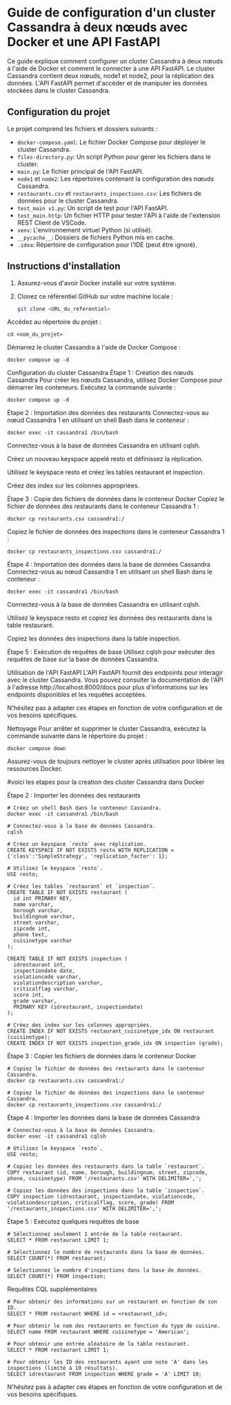 # Guide de configuration d'un cluster Cassandra à deux nœuds avec Docker et une API FastAPI

Ce guide explique comment configurer un cluster Cassandra à deux nœuds à l'aide de Docker et comment le connecter à une API FastAPI. Le cluster Cassandra contient deux nœuds, node1 et node2, pour la réplication des données. L'API FastAPI permet d'accéder et de manipuler les données stockées dans le cluster Cassandra.

## Configuration du projet

Le projet comprend les fichiers et dossiers suivants :

- `docker-compose.yaml`: Le fichier Docker Compose pour déployer le cluster Cassandra.
- `files-directory.py`: Un script Python pour gérer les fichiers dans le cluster.
- `main.py`: Le fichier principal de l'API FastAPI.
- `node1` et `node2`: Les répertoires contenant la configuration des nœuds Cassandra.
- `restaurants.csv` et `restaurants_inspections.csv`: Les fichiers de données pour le cluster Cassandra.
- `test_main v1.py`: Un script de test pour l'API FastAPI.
- `test_main.http`: Un fichier HTTP pour tester l'API à l'aide de l'extension REST Client de VSCode.
- `venv`: L'environnement virtuel Python (si utilisé).
- `__pycache__`: Dossiers de fichiers Python mis en cache.
- `.idea`: Répertoire de configuration pour l'IDE (peut être ignoré).

## Instructions d'installation

1. Assurez-vous d'avoir Docker installé sur votre système.

2. Clonez ce référentiel GitHub sur votre machine locale :

   ```bash
   git clone <URL_du_referentiel>
Accédez au répertoire du projet :

```
cd <nom_du_projet>
```
Démarrez le cluster Cassandra à l'aide de Docker Compose :
```
docker compose up -d
```
Configuration du cluster Cassandra
Étape 1 : Création des nœuds Cassandra
Pour créer les nœuds Cassandra, utilisez Docker Compose pour démarrer les conteneurs. Exécutez la commande suivante :


```
docker compose up -d
```
Étape 2 : Importation des données des restaurants
Connectez-vous au nœud Cassandra 1 en utilisant un shell Bash dans le conteneur :

```
docker exec -it cassandra1 /bin/bash
```
Connectez-vous à la base de données Cassandra en utilisant cqlsh.

Créez un nouveau keyspace appelé resto et définissez la réplication.

Utilisez le keyspace resto et créez les tables restaurant et inspection.

Créez des index sur les colonnes appropriées.

Étape 3 : Copie des fichiers de données dans le conteneur Docker
Copiez le fichier de données des restaurants dans le conteneur Cassandra 1 :


```
docker cp restaurants.csv cassandra1:/
```
Copiez le fichier de données des inspections dans le conteneur Cassandra 1 :

```
docker cp restaurants_inspections.csv cassandra1:/
```

Étape 4 : Importation des données dans la base de données Cassandra
Connectez-vous au nœud Cassandra 1 en utilisant un shell Bash dans le conteneur :

```
docker exec -it cassandra1 /bin/bash
```

Connectez-vous à la base de données Cassandra en utilisant cqlsh.

Utilisez le keyspace resto et copiez les données des restaurants dans la table restaurant.

Copiez les données des inspections dans la table inspection.

Étape 5 : Exécution de requêtes de base
Utilisez cqlsh pour exécuter des requêtes de base sur la base de données Cassandra.

Utilisation de l'API FastAPI
L'API FastAPI fournit des endpoints pour interagir avec le cluster Cassandra. Vous pouvez consulter la documentation de l'API à l'adresse http://localhost:8000/docs pour plus d'informations sur les endpoints disponibles et les requêtes acceptées.

N'hésitez pas à adapter ces étapes en fonction de votre configuration et de vos besoins spécifiques.

Nettoyage
Pour arrêter et supprimer le cluster Cassandra, exécutez la commande suivante dans le répertoire du projet :

```
docker compose down
```
Assurez-vous de toujours nettoyer le cluster après utilisation pour libérer les ressources Docker.

#voici les etapes pour la creation des cluster Cassandra dans Docker

Étape 2 : Importer les données des restaurants
```
# Créez un shell Bash dans le conteneur Cassandra.
docker exec -it cassandra1 /bin/bash

# Connectez-vous à la base de données Cassandra.
cqlsh

# Créez un keyspace `resto` avec réplication.
CREATE KEYSPACE IF NOT EXISTS resto WITH REPLICATION = {'class':'SimpleStrategy', 'replication_factor': 1};

# Utilisez le keyspace `resto`.
USE resto;

# Créez les tables `restaurant` et `inspection`.
CREATE TABLE IF NOT EXISTS restaurant (
  id int PRIMARY KEY,
  name varchar,
  borough varchar,
  buildingnum varchar,
  street varchar,
  zipcode int,
  phone text,
  cuisinetype varchar
);

CREATE TABLE IF NOT EXISTS inspection (
  idrestaurant int,
  inspectiondate date,
  violationcode varchar,
  violationdescription varchar,
  criticalflag varchar,
  score int,
  grade varchar,
  PRIMARY KEY (idrestaurant, inspectiondate)
);

# Créez des index sur les colonnes appropriées.
CREATE INDEX IF NOT EXISTS restaurant_cuisinetype_idx ON restaurant (cuisinetype);
CREATE INDEX IF NOT EXISTS inspection_grade_idx ON inspection (grade);
```

Étape 3 : Copier les fichiers de données dans le conteneur Docker
```
# Copiez le fichier de données des restaurants dans le conteneur Cassandra.
docker cp restaurants.csv cassandra1:/

# Copiez le fichier de données des inspections dans le conteneur Cassandra.
docker cp restaurants_inspections.csv cassandra1:/

```

Étape 4 : Importer les données dans la base de données Cassandra
```
# Connectez-vous à la base de données Cassandra.
docker exec -it cassandra1 cqlsh

# Utilisez le keyspace `resto`.
USE resto;

# Copiez les données des restaurants dans la table `restaurant`.
COPY restaurant (id, name, borough, buildingnum, street, zipcode, phone, cuisinetype) FROM '/restaurants.csv' WITH DELIMITER=',';

# Copiez les données des inspections dans la table `inspection`.
COPY inspection (idrestaurant, inspectiondate, violationcode, violationdescription, criticalflag, score, grade) FROM '/restaurants_inspections.csv' WITH DELIMITER=',';

```
Étape 5 : Exécutez quelques requêtes de base
```
# Sélectionnez seulement 1 entrée de la table restaurant.
SELECT * FROM restaurant LIMIT 1;

# Sélectionnez le nombre de restaurants dans la base de données.
SELECT COUNT(*) FROM restaurant;

# Sélectionnez le nombre d'inspections dans la base de données.
SELECT COUNT(*) FROM inspection;
```
Requêtes CQL supplémentaires
```
# Pour obtenir des informations sur un restaurant en fonction de son ID.
SELECT * FROM restaurant WHERE id = <restaurant_id>;

# Pour obtenir le nom des restaurants en fonction du type de cuisine.
SELECT name FROM restaurant WHERE cuisinetype = 'American';

# Pour obtenir une entrée aléatoire de la table restaurant.
SELECT * FROM restaurant LIMIT 1;

# Pour obtenir les ID des restaurants ayant une note 'A' dans les inspections (limité à 10 résultats).
SELECT idrestaurant FROM inspection WHERE grade = 'A' LIMIT 10;
```

N'hésitez pas à adapter ces étapes en fonction de votre configuration et de vos besoins spécifiques.
